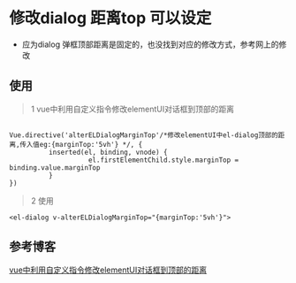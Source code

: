 # 修改dialog 距离top 可以设定

* 应为dialog 弹框顶部距离是固定的，也没找到对应的修改方式，参考网上的修改

##  使用

>1  vue中利用自定义指令修改elementUI对话框到顶部的距离

```

Vue.directive('alterELDialogMarginTop'/*修改elementUI中el-dialog顶部的距离,传入值eg:{marginTop:'5vh'} */, {
          inserted(el, binding, vnode) {
                    el.firstElementChild.style.marginTop = binding.value.marginTop
          }
})
```

> 2 使用

```
<el-dialog v-alterELDialogMarginTop="{marginTop:'5vh'}">
```

## 参考博客

[vue中利用自定义指令修改elementUI对话框到顶部的距离](https://blog.csdn.net/codser/article/details/98885190)